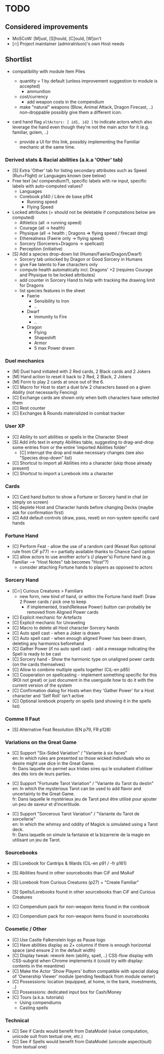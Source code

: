 # TODO

## Considered improvements

+ MoSCoW: [M]ust, [S]hould, [C]ould, [W]on't
+ [🔥] Project maintainer (admiralnlson)'s own Host needs

## Shortlist

+ compatibility with module Item Piles
  + quantity = 1 by default (unless improvement suggestion to module is accepted)
    + ammunition
  + cost/currency
    + add weapon costs in the compendium
  + make "natural" weapons (Blow, Animal Attack, Dragon Firecast, ..) non-droppable
    possibly give them a different icon.

+ card hand flag `altActors: [ id1, id2 ]` to indicate actors which also leverage the hand even though they're not the main actor for it (e.g. familiar, golem, ..)
  + provide a UI for this link, possibly implementing the Familiar mechanic at the same time.

### Derived stats & Racial abilities (a.k.a 'Other' tab)

+ [S] Extra 'Other' tab for listing secondary attributes such as Speed (Run+Flight) or Languages known (see below)
+ Free text (w/ compendium?), specific labels with rw input, specific labels with auto-computed values?
  + Languages
  + Corebook p140 / Libre de base p194
    + Running speed
    + Flying Speed
+ Locked attributes (= should not be deletable if computations below are computed)
  + Athletics (all -> running speed)
  + Courage (all -> health)
  + Physique (all -> health ; Dragons => flying speed / firecast dmg)
  + Etherealness (Faerie only -> flying speed)
  + Sorcery (Sorcerers+Dragons -> spellcast)
  + Perception (initiative)
+ [S] Add a species drop-down list (Human/Faerie/Dragon/Dwarf)
  + Sorcery tab unlocked by Dragon or Good Sorcery in Humans
  + give Fae talents to Fae characters only
  + compute health automatically incl. Dragons' +2 (requires Courage and Physique to be locked attributes)
  + add counter in Sorcery Hand to help with tracking the drawing limit for Dragons
  + list species features in the sheet
    + Faerie
      + Sensibility to Iron
      + ..
    + Dwarf
      + Immunity to Fire
      + ..
    + Dragon
      + Flying
      + Shapeshift
      + Armor
      + 5 max Power drawn

### Duel mechanics

  + [M] Duel hand initiated with 2 Red cards, 2 Black cards and 2 Jokers
  + [M] Hand action to reset it back to 2 Red, 2 Black, 2 Jokers
  + [M] Form to play 2 cards at once out of the 6.
  + [C] Macro for Host to start a duel b/w 2 characters based on a given Ability (not necessarily Fencing)
  + [C] Exchange cards are shown only when both characters have selected them
  + [C] Rest counter
  + [C] Exchanges & Rounds materialized in combat tracker

### User XP

+ [C] Ability to sort abilities or spells in the Character Sheet
+ [S] Add info text in empty Abilities table, suggesting to drag-and-drop some entries from or the entire 'imported Abilities folder'
  + [C] interrupt the drop and make necessary changes (see also "Species drop-down" list)
+ [C] Shortcut to import all Abilities into a character (skip those already present)
+ [C] Shortcut to import a Lorebook into a character

### Cards
+ [C] Card hand button to show a Fortune or Sorcery hand in chat (or simply on screen)
+ [S] deplete Host and Character hands before changing Decks (maybe ask for confirmation first)
+ [C] Add default controls (draw, pass, reset) on non-system specific card hands

### Fortune Hand

+ [C] Perform Feat - allow the use of a random card (Kessel Run optional rule from CiF p77) ->> partially available thanks to Chance Card option
+ [C] allow actors to use another actor's (/ player's) Fortune hand (e.g. Familiar --> "Host Notes" tab becomes "Host"?)
  + consider attaching Fortune hands to players as opposed to actors

### Sorcery Hand

+ [C🔥] Curious Creatures > Familiars
  + new form, new kind of hand, or within the Fortune hand itself: Draw 2 Power cards / pick one to keep
    + if implemented, trash(Release Power) button can probably be removed from Aligned Power cards
+ [C] Explicit mechanic for Artefacts
+ [C] Explicit mechanic for Unraveling
+ [C] Macro to delete all Host character Sorcery hands
+ [C] Auto spell cast - when a Joker is drawn
+ [C] Auto spell cast - when enough aligned Power has been drawn, deleting any harmonics beforehand
+ [C] Gather Power (if no auto spell cast) - add a message indicating the Spell is ready to be cast
+ [C] Sorcery hand - Show the harmonic type on unaligned power cards (on the cards themselves)
+ [C] Allow to combine multiple spells together (CiL-en p85)
+ [C] Cooperation on spellcasting - implement something specific for this (ROI not great) or just document in the userguide how to do it with the current version of the system
+ [C] Confirmation dialog for Hosts when they 'Gather Power' for a Host character and 'Self Roll' isn't active
+ [C] Optional lorebook property on spells (and showing it in the spells list)

### Comme Il Faut

+ [S] Alternative Feat Resolution (EN p79, FR p128)

### Variations on the Great Game

+ [C] Support "Six-Sided Variation" / "Variante à six faces"\
        en: In which rules are presented so those wicked individuals who so desire might use dice in the Great Game.\
        fr: Dans laquelle on permet aux tristes sires qui le souhaitent d’utiliser des dés lors de leurs parties.

+ [C] Support "Fortunate Tarot Variation" / "Variante du Tarot du destin"\
        en: In which the mysterious Tarot can be used to add flavor and uncertainty to the Great Game.\
        fr: Dans laquelle le mystérieux jeu de Tarot peut être utilisé pour ajouter un peu de saveur et d’incertitude.

+ [C] Support "Sorcerous Tarot Variation" / "Variante du Tarot de sorcellerie"\
        en: In which the whimsy and oddity of Magick is simulated using a Tarot deck.\
        fr: Dans laquelle on simule la fantaisie et la bizarrerie de la magie en utilisant un jeu de Tarot.

### Sourcebooks

+ [S] Lorebook for Cantrips & Wards (CiL-en p91 / -fr p161)
+ [S] Abilities found in other sourcebooks than CiF and MoAoF
+ [S] Lorebook from Curious Creatures (p27) + "Create Familiar"
+ [S] Spells/Lorebooks found in other sourcebooks than CiF and Curious Creatures

+ [C] Compendium pack for non-weapon items found in the corebook
+ [C] Compendium pack for non-weapon items found in sourcebooks

### Cosmetic / Other

+ [C] Use Castle Falkenstein logo as Pause logo
+ [C] Have abilities display as 2+ columns if there is enough horizontal space (and ensure 2 in the default width)
+ [C] Display tweak: rework item (ability, spell, ..) CSS-flow display with CSS-subgrid when Chrome implements it (could try with display: contents in the meantime)
+ [C] Make the Actor 'Show Players' button compatible with special dialog of 'Ownership Viewer' module (pending feedback from module owner)
+ [C] Possessions: location (equipped, at home, in the bank, investments, ..)
+ [C] Possessions: dedicated input box for Cash/Money
+ [C] Tours (a.k.a. tutorials)
  + Using compendiums
  + Casting spells

### Technical

+ [C] See if Cards would benefit from DataModel (value computation, unicode suit from textual one, etc.)
+ [C] See if Spells would benefit from DataModel (unicode aspect(suit) from textual one)
